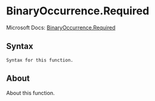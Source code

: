 # BinaryOccurrence.Required

Microsoft Docs: [BinaryOccurrence.Required](https://docs.microsoft.com/en-us/powerquery-m/binaryoccurrence-required)

## Syntax

```
Syntax for this function.
```

## About

About this function.


